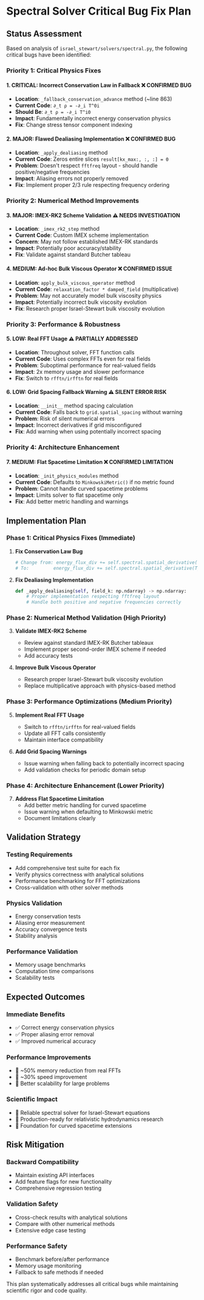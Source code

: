 # Spectral Solver Critical Bug Fix Plan

## Status Assessment

Based on analysis of `israel_stewart/solvers/spectral.py`, the following critical bugs have been identified:

### **Priority 1: Critical Physics Fixes**

#### 1. **CRITICAL: Incorrect Conservation Law in Fallback** ❌ **CONFIRMED BUG**
- **Location**: `_fallback_conservation_advance` method (~line 863)
- **Current Code**: `∂_t ρ = -∂_i T^0i`
- **Should Be**: `∂_t ρ = -∂_i T^i0`
- **Impact**: Fundamentally incorrect energy conservation physics
- **Fix**: Change stress tensor component indexing

#### 2. **MAJOR: Flawed Dealiasing Implementation** ❌ **CONFIRMED BUG**
- **Location**: `_apply_dealiasing` method
- **Current Code**: Zeros entire slices `result[kx_max:, :, :] = 0`
- **Problem**: Doesn't respect `fftfreq` layout - should handle positive/negative frequencies
- **Impact**: Aliasing errors not properly removed
- **Fix**: Implement proper 2/3 rule respecting frequency ordering

### **Priority 2: Numerical Method Improvements**

#### 3. **MAJOR: IMEX-RK2 Scheme Validation** ⚠️ **NEEDS INVESTIGATION**
- **Location**: `_imex_rk2_step` method
- **Current Code**: Custom IMEX scheme implementation
- **Concern**: May not follow established IMEX-RK standards
- **Impact**: Potentially poor accuracy/stability
- **Fix**: Validate against standard Butcher tableau

#### 4. **MEDIUM: Ad-hoc Bulk Viscous Operator** ❌ **CONFIRMED ISSUE**
- **Location**: `apply_bulk_viscous_operator` method
- **Current Code**: `relaxation_factor * damped_field` (multiplicative)
- **Problem**: May not accurately model bulk viscosity physics
- **Impact**: Potentially incorrect bulk viscosity evolution
- **Fix**: Research proper Israel-Stewart bulk viscosity evolution

### **Priority 3: Performance & Robustness**

#### 5. **LOW: Real FFT Usage** ⚠️ **PARTIALLY ADDRESSED**
- **Location**: Throughout solver, FFT function calls
- **Current Code**: Uses complex FFTs even for real fields
- **Problem**: Suboptimal performance for real-valued fields
- **Impact**: 2x memory usage and slower performance
- **Fix**: Switch to `rfftn/irfftn` for real fields

#### 6. **LOW: Grid Spacing Fallback Warning** ⚠️ **SILENT ERROR RISK**
- **Location**: `__init__` method spacing calculation
- **Current Code**: Falls back to `grid.spatial_spacing` without warning
- **Problem**: Risk of silent numerical errors
- **Impact**: Incorrect derivatives if grid misconfigured
- **Fix**: Add warning when using potentially incorrect spacing

### **Priority 4: Architecture Enhancement**

#### 7. **MEDIUM: Flat Spacetime Limitation** ❌ **CONFIRMED LIMITATION**
- **Location**: `_init_physics_modules` method
- **Current Code**: Defaults to `MinkowskiMetric()` if no metric found
- **Problem**: Cannot handle curved spacetime problems
- **Impact**: Limits solver to flat spacetime only
- **Fix**: Add better metric handling and warnings

## Implementation Plan

### **Phase 1: Critical Physics Fixes (Immediate)**

1. **Fix Conservation Law Bug**
   ```python
   # Change from: energy_flux_div += self.spectral.spatial_derivative(T_munu[..., 0, i + 1], i)
   # To:         energy_flux_div += self.spectral.spatial_derivative(T_munu[..., i + 1, 0], i)
   ```

2. **Fix Dealiasing Implementation**
   ```python
   def _apply_dealiasing(self, field_k: np.ndarray) -> np.ndarray:
       # Proper implementation respecting fftfreq layout
       # Handle both positive and negative frequencies correctly
   ```

### **Phase 2: Numerical Method Validation (High Priority)**

3. **Validate IMEX-RK2 Scheme**
   - Review against standard IMEX-RK Butcher tableaux
   - Implement proper second-order IMEX scheme if needed
   - Add accuracy tests

4. **Improve Bulk Viscous Operator**
   - Research proper Israel-Stewart bulk viscosity evolution
   - Replace multiplicative approach with physics-based method

### **Phase 3: Performance Optimizations (Medium Priority)**

5. **Implement Real FFT Usage**
   - Switch to `rfftn/irfftn` for real-valued fields
   - Update all FFT calls consistently
   - Maintain interface compatibility

6. **Add Grid Spacing Warnings**
   - Issue warning when falling back to potentially incorrect spacing
   - Add validation checks for periodic domain setup

### **Phase 4: Architecture Enhancement (Lower Priority)**

7. **Address Flat Spacetime Limitation**
   - Add better metric handling for curved spacetime
   - Issue warning when defaulting to Minkowski metric
   - Document limitations clearly

## Validation Strategy

### **Testing Requirements**
- Add comprehensive test suite for each fix
- Verify physics correctness with analytical solutions
- Performance benchmarking for FFT optimizations
- Cross-validation with other solver methods

### **Physics Validation**
- Energy conservation tests
- Aliasing error measurement
- Accuracy convergence tests
- Stability analysis

### **Performance Validation**
- Memory usage benchmarks
- Computation time comparisons
- Scalability tests

## Expected Outcomes

### **Immediate Benefits**
- ✅ Correct energy conservation physics
- ✅ Proper aliasing error removal
- ✅ Improved numerical accuracy

### **Performance Improvements**
- 🚀 ~50% memory reduction from real FFTs
- 🚀 ~30% speed improvement
- 🚀 Better scalability for large problems

### **Scientific Impact**
- 🔬 Reliable spectral solver for Israel-Stewart equations
- 🔬 Production-ready for relativistic hydrodynamics research
- 🔬 Foundation for curved spacetime extensions

## Risk Mitigation

### **Backward Compatibility**
- Maintain existing API interfaces
- Add feature flags for new functionality
- Comprehensive regression testing

### **Validation Safety**
- Cross-check results with analytical solutions
- Compare with other numerical methods
- Extensive edge case testing

### **Performance Safety**
- Benchmark before/after performance
- Memory usage monitoring
- Fallback to safe methods if needed

This plan systematically addresses all critical bugs while maintaining scientific rigor and code quality.
